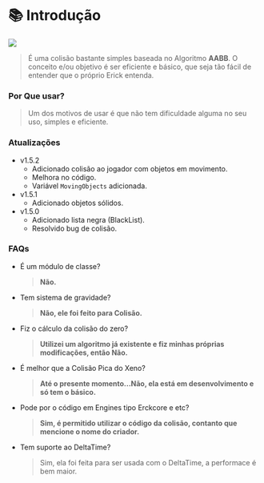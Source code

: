 # 📚 Introdução

![](https://media.discordapp.net/attachments/871772111063101550/1011116083341692999/20220822\_003310.png)

> É uma colisão bastante simples baseada no Algoritmo **AABB**. O conceito e/ou objetivo é ser eficiente e básico, que seja tão fácil de entender que o próprio Erick entenda.

### Por Que usar?

> Um dos motivos de usar é que não tem dificuldade alguma no seu uso, simples e eficiente.

### Atualizações

* v1.5.2
  * Adicionado colisão ao jogador com objetos em movimento.
  * Melhora no código.
  * Variável `MovingObjects` adicionada.
* v1.5.1
  * Adicionado objetos sólidos.
* v1.5.0
  * Adicionado lista negra (BlackList).
  * Resolvido bug de colisão.

### FAQs

*   É um módulo de classe?

    > **Não.**
*   Tem sistema de gravidade?

    > **Não, ele foi feito para Colisão.**
*   Fiz o cálculo da colisão do zero?

    > **Utilizei um algoritmo já existente e fiz minhas próprias modificações, então Não.**
*   É melhor que a Colisão Pica do Xeno?

    > **Até o presente momento...Não, ela está em desenvolvimento e só tem o básico.**
*   Pode por o código em Engines tipo Erckcore e etc?

    > **Sim, é permitido utilizar o código da colisão, contanto que mencione o nome do criador.**
*   Tem suporte ao DeltaTime?

    > Sim, ela foi feita para ser usada com o DeltaTime, a performace é bem maior.
